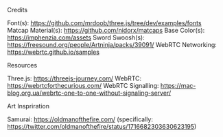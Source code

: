 Credits

Font(s): https://github.com/mrdoob/three.js/tree/dev/examples/fonts
Matcap Material(s): https://github.com/nidorx/matcaps
Base Color(s): https://imphenzia.com/assets
Sword Swoosh(s): https://freesound.org/people/Artninja/packs/39091/
WebRTC Networking: https://webrtc.github.io/samples

Resources

Three.js: https://threejs-journey.com/
WebRTC: https://webrtcforthecurious.com/
WebRTC Signalling: https://mac-blog.org.ua/webrtc-one-to-one-without-signaling-server/

Art Inspriration

Samurai: https://oldmanofthefire.com/ (specifically: https://twitter.com/oldmanofthefire/status/1716682303630623195)
